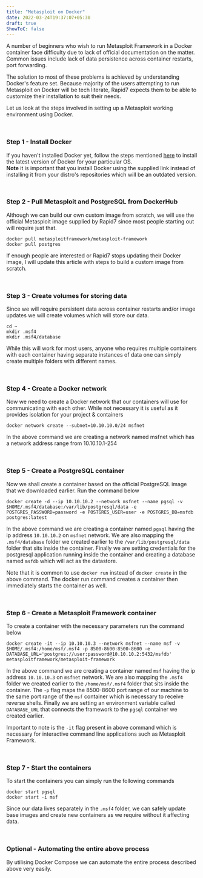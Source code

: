 ```yaml
---
title: "Metasploit on Docker"
date: 2022-03-24T19:37:07+05:30
draft: true
ShowToC: false
---
```


A number of beginners who wish to run Metasploit Framework in a Docker container face difficulty due to lack of official documentation on the matter. Common issues include lack of data persistence across container restarts, port forwarding.

The solution to most of these problems is achieved by understanding Docker's feature set. Because majority of the users attempting to run Metasploit on Docker will be tech literate, Rapid7 expects them to be able to customize their installation to suit their needs.

Let us look at the steps involved in setting up a Metasploit working environment using Docker. 

<br>

### Step 1 - Install Docker

If you haven't installed Docker yet, follow the steps mentioned <a href="https://docs.docker.com/engine/install/" target="_blank">here</a> to install the latest version of Docker for your particular OS.<br> **Note** it is important that you install Docker using the supplied link instead of installing it from your distro's repositories which will be an outdated version.

<br>

### Step 2 - Pull Metasploit and PostgreSQL from DockerHub

Although we can build our own custom image from scratch, we will use the official Metasploit image supplied by Rapid7 since most people starting out will require just that.

```shell
docker pull metasploitframework/metasploit-framework
docker pull postgres
```

If enough people are interested or Rapid7 stops updating their Docker image, I will update this article with steps to build a custom image from scratch.

<br>

### Step 3 - Create volumes for storing data

Since we will require persistent data across container restarts and/or image updates we will create volumes which will store our data.

```shell
cd ~
mkdir .msf4
mkdir .msf4/database
```

While this will work for most users, anyone who requires multiple containers with each container having separate instances of data one can simply create multiple folders with different names.

<br>

### Step 4 - Create a Docker network

Now we need to create a Docker network that our containers will use for communicating with each other. While not necessary it is useful as it provides isolation for your project & containers

```shell
docker network create --subnet=10.10.10.0/24 msfnet
```

In the above command we are creating a network named msfnet which has a network address range from 10.10.10.1-254

<br>

### Step 5 - Create a PostgreSQL container

Now we shall create a container based on the official PostgreSQL image that we downloaded earlier. Run the command below

```shell
docker create -d --ip 10.10.10.2 --network msfnet --name pgsql -v $HOME/.msf4/database:/var/lib/postgresql/data -e POSTGRES_PASSWORD=password -e POSTGRES_USER=user -e POSTGRES_DB=msfdb postgres:latest
```

In the above command we are creating a container named `pgsql` having the ip address `10.10.10.2` on `msfnet` network. We are also mapping the `.msf4/database` folder we created earlier to the `/var/lib/postgresql/data` folder that sits inside the container. Finally we are setting credentials for the postgresql application running inside the container and creating a database named `msfdb` which will act as the datastore.

Note that it is common to use `docker run` instead of `docker create` in the above command. The docker run command creates a container then immediately starts the container as well.

<br>

### Step 6 - Create a Metasploit Framework container

To create a container with the necessary parameters run the command below

```shell
docker create -it --ip 10.10.10.3 --network msfnet --name msf -v $HOME/.msf4:/home/msf/.msf4 -p 8500-8600:8500-8600 -e DATABASE_URL='postgres://user:password@10.10.10.2:5432/msfdb' metasploitframework/metasploit-framework
```

In the above command we are creating a container named `msf` having the ip address `10.10.10.3` on `msfnet` network. We are also mapping the `.msf4` folder we created earlier to the `/home/msf/.msf4` folder that sits inside the container. 
The `-p` flag maps the 8500-8600 port range of our machine to the same port range of the `msf` container which is necessary to receive reverse shells.
Finally we are setting an environment variable called `DATABASE_URL` that connects the framework to the `pgsql` container we created earlier.

Important to note is the `-it` flag present in above command which is necessary for interactive command line applications such as Metasploit Framework.

<br>

### Step 7 - Start the containers

To start the containers you can simply run the following commands

```shell
docker start pgsql
docker start -i msf
```

Since our data lives separately in the `.msf4` folder, we can safely update base images and create new containers as we require without it affecting data.

<br>

### Optional - Automating the entire above process

By utilising Docker Compose we can automate the entire process described above very easily.
<script src="https://gist.github.com/solamarpreet/24dd9999136c78e6c8b5f469a07bd204.js"></script>
